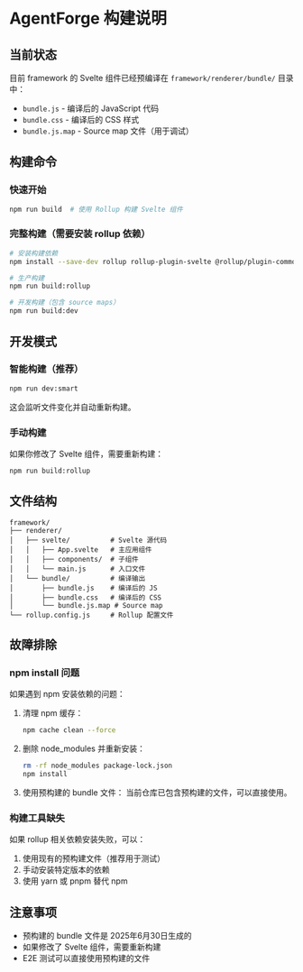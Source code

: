# AgentForge 构建说明

## 当前状态

目前 framework 的 Svelte 组件已经预编译在 `framework/renderer/bundle/` 目录中：

- `bundle.js` - 编译后的 JavaScript 代码
- `bundle.css` - 编译后的 CSS 样式
- `bundle.js.map` - Source map 文件（用于调试）

## 构建命令

### 快速开始
```bash
npm run build  # 使用 Rollup 构建 Svelte 组件
```

### 完整构建（需要安装 rollup 依赖）
```bash
# 安装构建依赖
npm install --save-dev rollup rollup-plugin-svelte @rollup/plugin-commonjs @rollup/plugin-node-resolve @rollup/plugin-json rollup-plugin-css-only @rollup/plugin-terser svelte

# 生产构建
npm run build:rollup

# 开发构建（包含 source maps）
npm run build:dev
```

## 开发模式

### 智能构建（推荐）
```bash
npm run dev:smart
```
这会监听文件变化并自动重新构建。

### 手动构建
如果你修改了 Svelte 组件，需要重新构建：
```bash
npm run build:rollup
```

## 文件结构

```
framework/
├── renderer/
│   ├── svelte/          # Svelte 源代码
│   │   ├── App.svelte   # 主应用组件
│   │   ├── components/  # 子组件
│   │   └── main.js      # 入口文件
│   └── bundle/          # 编译输出
│       ├── bundle.js    # 编译后的 JS
│       ├── bundle.css   # 编译后的 CSS
│       └── bundle.js.map # Source map
└── rollup.config.js     # Rollup 配置文件
```

## 故障排除

### npm install 问题
如果遇到 npm 安装依赖的问题：

1. 清理 npm 缓存：
   ```bash
   npm cache clean --force
   ```

2. 删除 node_modules 并重新安装：
   ```bash
   rm -rf node_modules package-lock.json
   npm install
   ```

3. 使用预构建的 bundle 文件：
   当前仓库已包含预构建的文件，可以直接使用。

### 构建工具缺失
如果 rollup 相关依赖安装失败，可以：

1. 使用现有的预构建文件（推荐用于测试）
2. 手动安装特定版本的依赖
3. 使用 yarn 或 pnpm 替代 npm

## 注意事项

- 预构建的 bundle 文件是 2025年6月30日生成的
- 如果修改了 Svelte 组件，需要重新构建
- E2E 测试可以直接使用预构建的文件